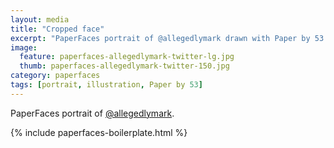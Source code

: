 ```yaml
---
layout: media
title: "Cropped face"
excerpt: "PaperFaces portrait of @allegedlymark drawn with Paper by 53 on an iPad."
image: 
  feature: paperfaces-allegedlymark-twitter-lg.jpg
  thumb: paperfaces-allegedlymark-twitter-150.jpg
category: paperfaces
tags: [portrait, illustration, Paper by 53]
---
```


PaperFaces portrait of [@allegedlymark](http://twitter.com/allegedlymark).

{% include paperfaces-boilerplate.html %}